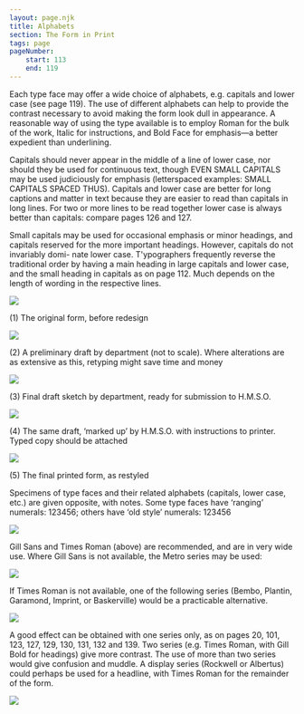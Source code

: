 ```yaml
---
layout: page.njk
title: Alphabets
section: The Form in Print
tags: page
pageNumber:
    start: 113
    end: 119
---
```


Each type face may offer a wide choice of alphabets, e.g. capitals and lower case
(see page 119). The use of different alphabets can help to provide the contrast necessary
to avoid making the form look dull in appearance. A reasonable way of using the type
available is to employ Roman for the bulk of the work, Italic for instructions, and Bold
Face for emphasis—a better expedient than underlining.

Capitals should never appear in the middle of a line of lower case, nor should they
be used for continuous text, though EVEN SMALL CAPITALS may be used judiciously for
emphasis (letterspaced examples: SMALL CAPITALS SPACED THUS). Capitals
and lower case are better for long captions and matter in text because they are easier
to read than capitals in long lines. For two or more lines to be read together lower case
is always better than capitals: compare pages 126 and 127.

Small capitals may be used for occasional emphasis or minor headings, and capitals
reserved for the more important headings. However, capitals do not invariably domi-
nate lower case. T'ypographers frequently reverse the traditional order by having a
main heading in large capitals and lower case, and the small heading in capitals as
on page 112. Much depends on the length of wording in the respective lines.

![](1.jpg)

(1) The original form, before redesign

![](2.jpg)

(2) A preliminary draft by department (not to scale). Where alterations are as extensive
as this, retyping might save time and money

![](3.jpg)

(3) Final draft sketch by department, ready for submission to H.M.S.O.

![](4.jpg)

(4) The same draft, ‘marked up’ by H.M.S.O. with instructions to printer. Typed copy
should be attached

![](5.jpg)

(5) The final printed form, as restyled

Specimens of type faces and their related alphabets (capitals, lower case, etc.) are given
opposite, with notes. Some type faces have ‘ranging’ numerals: 123456; others have
‘old style’ numerals: 123456

![](6.jpg)

Gill Sans and Times Roman (above) are recommended, and are in very wide use. Where
Gill Sans is not available, the Metro series may be used:

![](7.jpg)

If Times Roman is not available, one of the following series (Bembo, Plantin, Garamond,
Imprint, or Baskerville) would be a practicable alternative.

![](8.jpg)


A good effect can be obtained with one series only, as on pages 20, 101, 123, 127, 129, 130,
131, 132 and 139. Two series (e.g. Times Roman, with Gill Bold for headings) give more
contrast. The use of more than two series would give confusion and muddle. A display
series (Rockwell or Albertus) could perhaps be used for a headline, with Times Roman
for the remainder of the form.

![](9.jpg)
